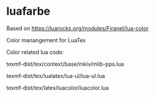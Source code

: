 # luafarbe

Based on https://luarocks.org/modules/Firanel/lua-color

Color manangement for LuaTex

Color related lua code:

texmf-dist/tex/context/base/mkiv/mlib-pps.lua

texmf-dist/tex/lualatex/lua-ul/lua-ul.lua

texmf-dist/tex/latex/luacolor/luacolor.lua
